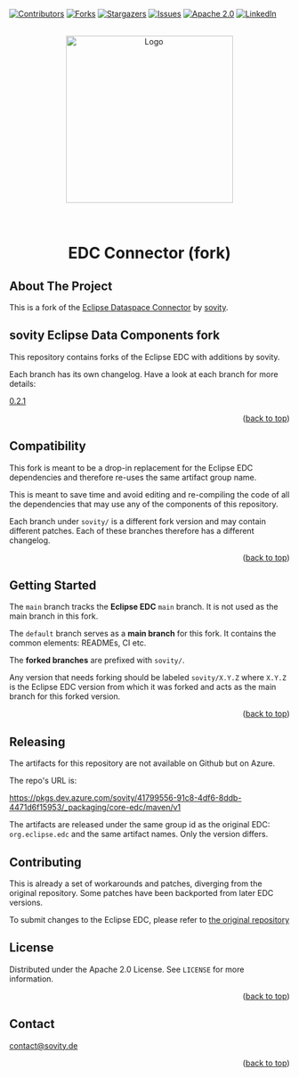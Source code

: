 <!-- Improved compatibility of back to top link: See: https://github.com/othneildrew/Best-README-Template/pull/73 -->

<a name="readme-top"></a>

<!-- PROJECT SHIELDS -->

[![Contributors][contributors-shield]][contributors-url]
[![Forks][forks-shield]][forks-url] [![Stargazers][stars-shield]][stars-url]
[![Issues][issues-shield]][issues-url]
[![Apache 2.0][license-shield]][license-url]
[![LinkedIn][linkedin-shield]][linkedin-url]

<br />
<div align="center">
    <a href="https://github.com/sovity/edc-extensions">
        <img src="https://raw.githubusercontent.com/sovity/edc-ui/main/src/assets/images/sovity_logo.svg" alt="Logo" width="300">
    </a>
</div>

<h1 align="center">
  <br/>
      EDC Connector (fork)
  <br/>
</h1>

## About The Project

This is a fork of the [Eclipse Dataspace Connector](https://github.com/eclipse-edc/Connector) by [sovity](https://sovity.de/).

## sovity Eclipse Data Components fork

This repository contains forks of the Eclipse EDC with additions by sovity.

Each branch has its own changelog.
Have a look at each branch for more details:

<a name="branches"></a>

[0.2.1](https://github.com/sovity/core-edc/blob/sovity/0.2.1/CHANGELOG.md)

<p align="right">(<a href="#readme-top">back to top</a>)</p>

## Compatibility

This fork is meant to be a drop-in replacement for the Eclipse EDC dependencies and therefore re-uses the same artifact group name.

This is meant to save time and avoid editing and re-compiling the code of all the dependencies that may use any of the components of this repository.

Each branch under `sovity/` is a different fork version and may contain different patches. Each of these branches therefore has a different changelog.

<p align="right">(<a href="#readme-top">back to top</a>)</p>

## Getting Started

The `main` branch tracks the **Eclipse EDC** `main` branch. It is not used as the main branch in this fork.

The `default` branch serves as a **main branch** for this fork. It contains the common elements: READMEs, CI etc.

The **forked branches** are prefixed with `sovity/`.

Any version that needs forking should be labeled `sovity/X.Y.Z` where `X.Y.Z` is the Eclipse EDC version from which it was forked and acts as the main branch for this forked version.

<p align="right">(<a href="#readme-top">back to top</a>)</p>

## Releasing

The artifacts for this repository are not available on Github but on Azure.

The repo's URL is:

https://pkgs.dev.azure.com/sovity/41799556-91c8-4df6-8ddb-4471d6f15953/_packaging/core-edc/maven/v1

The artifacts are released under the same group id as the original EDC: `org.eclipse.edc` and the same artifact names. Only the version differs.

## Contributing

This is already a set of workarounds and patches, diverging from the original repository. Some patches have been backported from later EDC versions.

To submit changes to the Eclipse EDC, please refer to [the original repository](https://github.com/eclipse-edc/Connector)

## License

Distributed under the Apache 2.0 License. See `LICENSE` for more information.

<p align="right">(<a href="#readme-top">back to top</a>)</p>

## Contact

contact@sovity.de

<p align="right">(<a href="#readme-top">back to top</a>)</p>

<!-- MARKDOWN LINKS & IMAGES -->
<!-- https://www.markdownguide.org/basic-syntax/#reference-style-links -->

[contributors-shield]:
https://img.shields.io/github/contributors/sovity/core-edc.svg?style=for-the-badge

[contributors-url]: https://github.com/sovity/core-edc/graphs/contributors

[forks-shield]:
https://img.shields.io/github/forks/sovity/core-edc.svg?style=for-the-badge

[forks-url]: https://github.com/sovity/core-edc/network/members

[stars-shield]:
https://img.shields.io/github/stars/sovity/core-edc.svg?style=for-the-badge

[stars-url]: https://github.com/sovity/core-edc/stargazers

[issues-shield]:
https://img.shields.io/github/issues/sovity/core-edc.svg?style=for-the-badge

[issues-url]: https://github.com/sovity/core-edc/issues

[license-shield]:
https://img.shields.io/github/license/sovity/core-edc.svg?style=for-the-badge

[license-url]: https://github.com/sovity/core-edc/blob/main/LICENSE

[linkedin-shield]:
https://img.shields.io/badge/-LinkedIn-black.svg?style=for-the-badge&logo=linkedin&colorB=555

[linkedin-url]: https://www.linkedin.com/company/sovity
